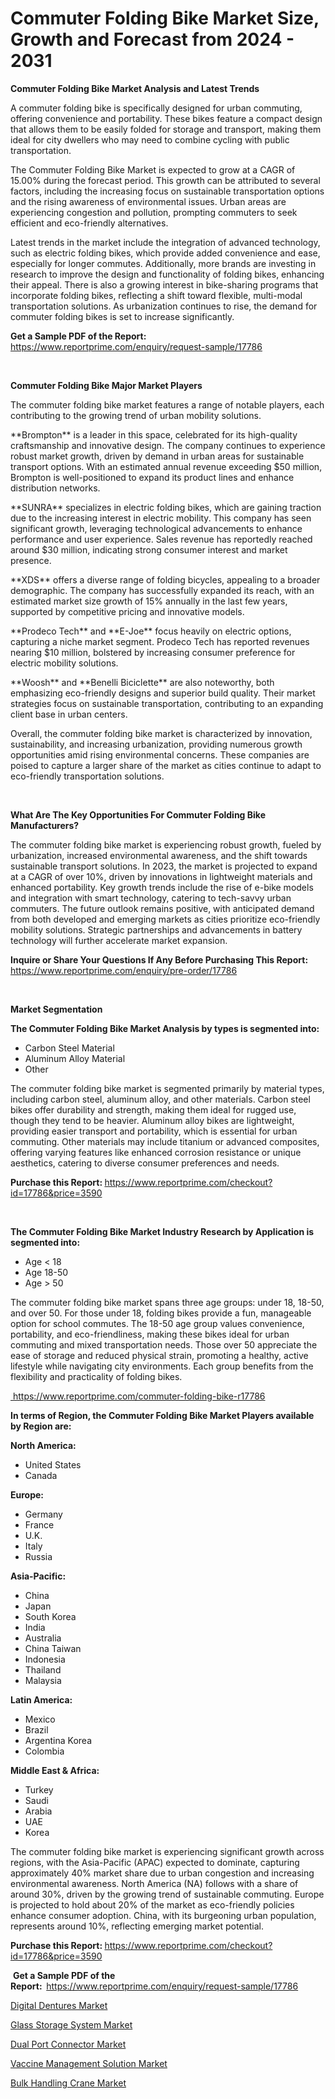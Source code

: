 <p><h1>Commuter Folding Bike Market Size, Growth and Forecast from 2024 - 2031</h1></p><p><strong>Commuter Folding Bike Market Analysis and Latest Trends</strong></p>
<p><p>A commuter folding bike is specifically designed for urban commuting, offering convenience and portability. These bikes feature a compact design that allows them to be easily folded for storage and transport, making them ideal for city dwellers who may need to combine cycling with public transportation. </p><p>The Commuter Folding Bike Market is expected to grow at a CAGR of 15.00% during the forecast period. This growth can be attributed to several factors, including the increasing focus on sustainable transportation options and the rising awareness of environmental issues. Urban areas are experiencing congestion and pollution, prompting commuters to seek efficient and eco-friendly alternatives. </p><p>Latest trends in the market include the integration of advanced technology, such as electric folding bikes, which provide added convenience and ease, especially for longer commutes. Additionally, more brands are investing in research to improve the design and functionality of folding bikes, enhancing their appeal. There is also a growing interest in bike-sharing programs that incorporate folding bikes, reflecting a shift toward flexible, multi-modal transportation solutions. As urbanization continues to rise, the demand for commuter folding bikes is set to increase significantly.</p></p>
<p><strong>Get a Sample PDF of the Report:&nbsp;</strong> <a href="https://www.reportprime.com/enquiry/request-sample/17786?utm_campaign=1197&utm_medium=2&utm_source=Github&utm_content=ia&utm_term=20112024&utm_id=commuter-folding-bike">https://www.reportprime.com/enquiry/request-sample/17786</a></p>
<p>&nbsp;</p>
<p><strong>Commuter Folding Bike Major Market Players</strong></p>
<p><p>The commuter folding bike market features a range of notable players, each contributing to the growing trend of urban mobility solutions. </p><p>**Brompton** is a leader in this space, celebrated for its high-quality craftsmanship and innovative design. The company continues to experience robust market growth, driven by demand in urban areas for sustainable transport options. With an estimated annual revenue exceeding $50 million, Brompton is well-positioned to expand its product lines and enhance distribution networks.</p><p>**SUNRA** specializes in electric folding bikes, which are gaining traction due to the increasing interest in electric mobility. This company has seen significant growth, leveraging technological advancements to enhance performance and user experience. Sales revenue has reportedly reached around $30 million, indicating strong consumer interest and market presence.</p><p>**XDS** offers a diverse range of folding bicycles, appealing to a broader demographic. The company has successfully expanded its reach, with an estimated market size growth of 15% annually in the last few years, supported by competitive pricing and innovative models.</p><p>**Prodeco Tech** and **E-Joe** focus heavily on electric options, capturing a niche market segment. Prodeco Tech has reported revenues nearing $10 million, bolstered by increasing consumer preference for electric mobility solutions.</p><p>**Woosh** and **Benelli Biciclette** are also noteworthy, both emphasizing eco-friendly designs and superior build quality. Their market strategies focus on sustainable transportation, contributing to an expanding client base in urban centers.</p><p>Overall, the commuter folding bike market is characterized by innovation, sustainability, and increasing urbanization, providing numerous growth opportunities amid rising environmental concerns. These companies are poised to capture a larger share of the market as cities continue to adapt to eco-friendly transportation solutions.</p></p>
<p>&nbsp;</p>
<p><strong>What Are The Key Opportunities For Commuter Folding Bike Manufacturers?</strong></p>
<p><p>The commuter folding bike market is experiencing robust growth, fueled by urbanization, increased environmental awareness, and the shift towards sustainable transport solutions. In 2023, the market is projected to expand at a CAGR of over 10%, driven by innovations in lightweight materials and enhanced portability. Key growth trends include the rise of e-bike models and integration with smart technology, catering to tech-savvy urban commuters. The future outlook remains positive, with anticipated demand from both developed and emerging markets as cities prioritize eco-friendly mobility solutions. Strategic partnerships and advancements in battery technology will further accelerate market expansion.</p></p>
<p><strong>Inquire or Share Your Questions If Any Before Purchasing This Report:</strong> <a href="https://www.reportprime.com/enquiry/pre-order/17786?utm_campaign=1197&utm_medium=2&utm_source=Github&utm_content=ia&utm_term=20112024&utm_id=commuter-folding-bike">https://www.reportprime.com/enquiry/pre-order/17786</a></p>
<p>&nbsp;</p>
<p><strong>Market Segmentation</strong></p>
<p><strong>The Commuter Folding Bike Market Analysis by types is segmented into:</strong></p>
<p><ul><li>Carbon Steel Material</li><li>Aluminum Alloy Material</li><li>Other</li></ul></p>
<p><p>The commuter folding bike market is segmented primarily by material types, including carbon steel, aluminum alloy, and other materials. Carbon steel bikes offer durability and strength, making them ideal for rugged use, though they tend to be heavier. Aluminum alloy bikes are lightweight, providing easier transport and portability, which is essential for urban commuting. Other materials may include titanium or advanced composites, offering varying features like enhanced corrosion resistance or unique aesthetics, catering to diverse consumer preferences and needs.</p></p>
<p><strong>Purchase this Report:&nbsp;</strong><a href="https://www.reportprime.com/checkout?id=17786&price=3590&utm_campaign=1197&utm_medium=2&utm_source=Github&utm_content=ia&utm_term=20112024&utm_id=commuter-folding-bike">https://www.reportprime.com/checkout?id=17786&price=3590</a></p>
<p>&nbsp;</p>
<p><strong>The Commuter Folding Bike Market Industry Research by Application is segmented into:</strong></p>
<p><ul><li>Age < 18</li><li>Age 18-50</li><li>Age > 50</li></ul></p>
<p><p>The commuter folding bike market spans three age groups: under 18, 18-50, and over 50. For those under 18, folding bikes provide a fun, manageable option for school commutes. The 18-50 age group values convenience, portability, and eco-friendliness, making these bikes ideal for urban commuting and mixed transportation needs. Those over 50 appreciate the ease of storage and reduced physical strain, promoting a healthy, active lifestyle while navigating city environments. Each group benefits from the flexibility and practicality of folding bikes.</p></p>
<p><a href="https://www.reportprime.com/commuter-folding-bike-r17786?utm_campaign=1197&utm_medium=2&utm_source=Github&utm_content=ia&utm_term=20112024&utm_id=commuter-folding-bike">&nbsp;https://www.reportprime.com/commuter-folding-bike-r17786</a></p>
<p><strong>In terms of Region, the Commuter Folding Bike Market Players available by Region are:</strong></p>
<p>
    <p> <strong> North America: </strong>
        <ul>
            <li>United States</li>
            <li>Canada</li>
        </ul>
        </p> 
    <p> <strong> Europe: </strong>
        <ul>
            <li>Germany</li>
            <li>France</li>
            <li>U.K.</li>
            <li>Italy</li>
            <li>Russia</li>
        </ul>
        </p> 
    <p> <strong> Asia-Pacific: </strong>
        <ul>
            <li>China</li>
            <li>Japan</li>
            <li>South Korea</li>
            <li>India</li>
            <li>Australia</li>
            <li>China Taiwan</li>
            <li>Indonesia</li>
            <li>Thailand</li>
            <li>Malaysia</li>
        </ul>
        </p> 
    <p> <strong> Latin America: </strong>
        <ul>
            <li>Mexico</li>
            <li>Brazil</li>
            <li>Argentina Korea</li>
            <li>Colombia</li>
        </ul>
        </p> 
    <p> <strong> Middle East & Africa: </strong>
        <ul>
            <li>Turkey</li>
            <li>Saudi</li>
            <li>Arabia</li>
            <li>UAE</li>
            <li>Korea</li>
        </ul>
    </p>
    </p>
<p><p>The commuter folding bike market is experiencing significant growth across regions, with the Asia-Pacific (APAC) expected to dominate, capturing approximately 40% market share due to urban congestion and increasing environmental awareness. North America (NA) follows with a share of around 30%, driven by the growing trend of sustainable commuting. Europe is projected to hold about 20% of the market as eco-friendly policies enhance consumer adoption. China, with its burgeoning urban population, represents around 10%, reflecting emerging market potential.</p></p>
<p><strong>Purchase this Report: </strong><a href="https://www.reportprime.com/checkout?id=17786&price=3590&utm_campaign=1197&utm_medium=2&utm_source=Github&utm_content=ia&utm_term=20112024&utm_id=commuter-folding-bike">https://www.reportprime.com/checkout?id=17786&price=3590</a></p>
<p>&nbsp;<strong>Get a Sample PDF of the Report:&nbsp;&nbsp;</strong><a href="https://www.reportprime.com/enquiry/request-sample/17786?utm_campaign=1197&utm_medium=2&utm_source=Github&utm_content=ia&utm_term=20112024&utm_id=commuter-folding-bike">https://www.reportprime.com/enquiry/request-sample/17786</a></p>
<p><strong></strong></p>
<p><p><a href="https://issuu.com/reportprime-2/docs/digital-dentures-market-size-2030.p_d146046141ffb5?utm_campaign=1197&utm_medium=2&utm_source=Github&utm_content=ia&utm_term=20112024&utm_id=commuter-folding-bike">Digital Dentures Market</a></p><p><a href="https://www.linkedin.com/pulse/global-glass-storage-system-market-exploring-share-trends-future-y4ide?utm_campaign=1197&utm_medium=2&utm_source=Github&utm_content=ia&utm_term=20112024&utm_id=commuter-folding-bike">Glass Storage System Market</a></p><p><a href="https://www.linkedin.com/pulse/unlocking-growth-potential-strategic-analysis-dual-port-connector-jfbff?utm_campaign=1197&utm_medium=2&utm_source=Github&utm_content=ia&utm_term=20112024&utm_id=commuter-folding-bike">Dual Port Connector Market</a></p><p><a href="https://issuu.com/reportprime-2/docs/vaccine-management-solution-market-_44b10058bdc9e0?utm_campaign=1197&utm_medium=2&utm_source=Github&utm_content=ia&utm_term=20112024&utm_id=commuter-folding-bike">Vaccine Management Solution Market</a></p><p><a href="https://www.linkedin.com/pulse/strategic-roadmap-global-bulk-handling-crane-market-insights-prdre?utm_campaign=1197&utm_medium=2&utm_source=Github&utm_content=ia&utm_term=20112024&utm_id=commuter-folding-bike">Bulk Handling Crane Market</a></p></p>